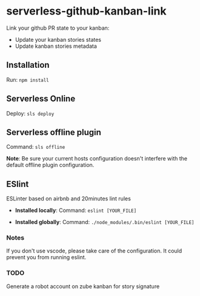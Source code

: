 # serverless-github-kanban-link
Link your github PR state to your kanban:
- Update your kanban stories states
- Update kanban stories metadata

## Installation
Run: `npm install`

## Serverless Online
Deploy: `sls deploy`

## Serverless offline plugin
Command: `sls offline`

**Note**: Be sure your current hosts configuration doesn't interfere with the default offline plugin configuration.

## ESlint
ESLinter based on airbnb and 20minutes lint rules

- **Installed locally**:
Command: `eslint [YOUR_FILE]`

- **Installed globally**:
Command: `./node_modules/.bin/eslint [YOUR_FILE]`

### Notes
If you don't use vscode, please take care of the configuration. It could prevent you from running eslint.

### TODO
Generate a robot account on zube kanban for story signature
